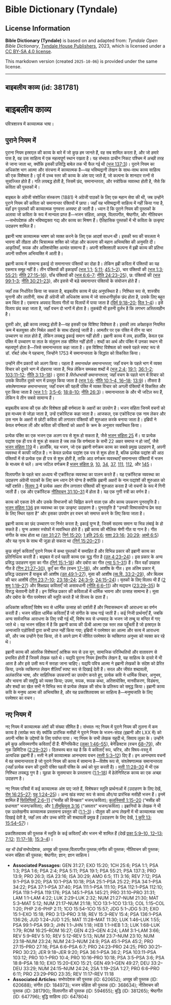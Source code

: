 # Bible Dictionary (Tyndale)

## License Information

**Bible Dictionary (Tyndale)** is based on and adapted from: _Tyndale Open Bible Dictionary_, [Tyndale House Publishers](https://tyndaleopenresources.com/), 2023, which is licensed under a [CC BY-SA 4.0 license](https://creativecommons.org/licenses/by-sa/4.0/legalcode.en).

This markdown version (created `2025-10-06`) is provided under the same license.



--------------------------------

## बाइबलीय काव्य (id: 381781)

बाइबलीय काव्य
=============

पवित्रशास्त्र में काव्यात्मक भाषा।

पुराने नियम में
---------------

पुराना नियम इस्राएल की काव्य के बारे में जो कुछ हम जानते हैं, वह सब शामिल करता है, और जो हमारे पास है, वह उस साहित्य में एक महत्वपूर्ण स्थान रखता है। यह संभवतः प्राचीन निकट पश्चिम में अच्छी तरह से जाना जाता था, क्योंकि इसकी प्रसिद्धि बाबेल तक भी फैल गई थी ([भज 137:3](https://ref.ly/Ps137:3))। पुराने नियम का अधिकांश भाग आत्मा और संरचना में काव्यात्मक है—यह भविष्यद्वानी लेखन के साथ\-साथ काव्य साहित्य की एक विशेषता है। पूर्व में उच्च स्तर की काव्य के अंश पाए जाते हैं, जो कल्पना के शानदार रत्नों से सुसज्जित होते हैं। गति लयबद्ध होती है, जिसमें छंद, समानान्तरता, और स्त्रोफिक व्यवस्था होती है, जैसे कि कविता की पुस्तकों में।

बाइबल के अंग्रेजी संशोधित संस्करण (1881\) ने अंग्रेजी पाठकों के लिए एक महान सेवा की थी, जब उन्होंने पुराने नियम की कविता को समानान्तर पंक्तियों में छापा। जहाँ यह भविष्यद्वानी साहित्य में नहीं किया गया है, वहाँ इन पुस्तकों की काव्यात्मक गुणवत्ता अस्पष्ट हो जाती है। ध्यान दें कि पुराने नियम की पुस्तकों के अलावा जो कविता के रूप में मान्यता प्राप्त हैं—भजन संहिता, अय्यूब, विलापगीत, श्रेष्ठगीत, और नीतिवचन—सभोपदेशक और भविष्यद्वक्ता गद्य और काव्य का मिश्रण हैं। ऐतिहासिक पुस्तकों में भी कविता के उत्कृष्ट उदाहरण शामिल हैं।

इब्रानी भाषा काव्यात्मक भाषण को व्यक्त करने के लिए एक आदर्श साधन थी। इसकी रूप की सरलता ने भावना की तीव्रता और चित्रात्मक शक्ति को जोड़ा और कल्पना की महान अभिव्यक्ति की अनुमति दी। आकृतियाँ, रूपक और अतिशयोक्ति अत्यंत सामान्य हैं। अपनी शक्तिशाली कल्पना में इब्री काव्य की प्रतिभा अपनी सर्वोत्तम अभिव्यक्ति में आती है।

इब्रानी काव्य में सामान्य इकाई दो समानान्तर पंक्तियों का दोहा है। लेकिन इब्री कविता में पंक्तियों का यह एकमात्र समूह नहीं है। तीन पंक्तियों की इकाइयाँ ([भज 1:1](https://ref.ly/Ps1:1); [5:11](https://ref.ly/Ps5:11); [45:1–2](https://ref.ly/Ps45:1-Ps45:2)), चार पंक्तियों की ([भज 1:3](https://ref.ly/Ps1:3); [55:21](https://ref.ly/Ps55:21); [नीति 27:15–16](https://ref.ly/Prov27:15-Prov27:16)), पाँच पंक्तियों की ([भज 6:6–7](https://ref.ly/Ps6:6-Ps6:7); [नीति 24:23–25](https://ref.ly/Prov24:23-Prov24:25)), छ: पंक्तियों की ([भज 99:1–3](https://ref.ly/Ps99:1-Ps99:3); [नीति 30:21–23](https://ref.ly/Prov30:21-Prov30:23)), और इससे भी बड़े समानान्तर पंक्तियों के संयोजन होते हैं। 

जहाँ तक निर्धारित किया जा सकता है, बाइबलीय काव्य में छंद अनुपस्थित है। निश्चित रूप से, शास्त्रीय यूनानी और लातीनी, साथ ही अंग्रेजी की अधिकांश काव्य में जो सावधानीपूर्वक छंद होता है, उसके लिए बहुत कम चिंता है। एकमात्र अपवाद विलाप गीतों या विलापों में पाया जाता है ([यिर्म 9:18–20](https://ref.ly/Jer9:18-Jer9:20); [विल 1–4](https://ref.ly/Lam1:1-Lam4:22))। इसे विलाप छंद कहा जाता है, जहाँ वचन दो भागों में होता है। तुकबंदी भी इतनी दुर्लभ है कि लगभग अस्तित्वहीन है।

दूसरी ओर, इब्री काव्य लयबद्ध होती है—यह इसकी एक विशिष्ट विशेषता है। इसकी लय अपेक्षाकृत नियमित क्रम में बलयुक्त और निर्बल अक्षरों के साथ दोहराई जाती है। आमतौर पर एक पंक्ति में तीन या चार उच्चारण या ताल होते हैं, लेकिन लयबद्ध इकाई समान नहीं होती। इब्रानी काव्य में लय, हालाँकि, केवल एक पंक्ति में उच्चारण या ताल के संतुलन तक सीमित नहीं होती। शब्दों का अर्थ और पंक्ति में उनका स्थान भी महत्वपूर्ण होता है—जिसे समानान्तरता कहा जाता है। इस विशिष्ट विशेषता को सबसे पहले स्पष्ट रूप से डॉ. रॉबर्ट लोथ ने पहचाना, जिन्होंने 1753 में समानान्तरता के सिद्धांत को विकसित किया।

उन्होंने तीन प्रकारों को अलग किया। पहला है *समानार्थक समानान्तरता,* जहाँ वचन के पहले भाग में व्यक्त विचार को दूसरे भाग में दोहराया जाता है, भिन्न लेकिन समकक्ष शब्दों में ([भज 2:4](https://ref.ly/Ps2:4); [19:1](https://ref.ly/Ps19:1); [36:1–2](https://ref.ly/Ps36:1-Ps36:2); [103:11–12](https://ref.ly/Ps103:11-Ps103:12); [नीति 3:13–18](https://ref.ly/Prov3:13-Prov3:18))। दूसरा है *विरोधाभासी समानान्तरता,* जहाँ वचन के पहले भाग में विचार को उसके विपरीत दूसरे भाग में प्रस्तुत किया जाता है ([भज 1:6](https://ref.ly/Ps1:6); [नीति 10:1–4, 16–18](https://ref.ly/Prov10:1-Prov10:4,Prov10:16-Prov10:18); [13:9](https://ref.ly/Prov13:9))। तीसरा है *संश्लेषणात्मक समानान्तरता,* जहाँ वचन की पहली पंक्ति में व्यक्त विचार को अगली पंक्तियों में विकसित और पूरा किया जाता है ([भज 1:1](https://ref.ly/Ps1:1); [3:5–6](https://ref.ly/Ps3:5-Ps3:6); [18:8–10](https://ref.ly/Ps18:8-Ps18:10); [नीति 26:3](https://ref.ly/Prov26:3))। समानान्तरता के और भी जटिल रूप हैं, लेकिन ये तीन सबसे सामान्य हैं।

बाइबलीय काव्य की एक और विशेषता इब्री वर्णमाला के अक्षरों का उपयोग है। भजन संहिता जिनमें वचनों को इस माध्यम से जोड़ा जाता है, उन्हें एक्रोस्टिक कहा जाता है। आजकल, एक एक्रोस्टिक एक नाम लेकर और उस नाम के अक्षरों से छोटी कविता की लगातार पंक्तियों की शुरुआत करके बनाया जाता है। इब्रियों ने केवल वर्णमाला ली और कविता की पंक्तियों को अक्षरों के क्रम के अनुसार व्यवस्थित किया।

प्रत्येक पंक्ति का एक भजन एक अलग पत्र से शुरू हो सकता है, जैसे [भजन संहिता 25](https://ref.ly/Ps25:1-Ps25:22) में। या प्रत्येक पद्यांश एक ही पत्र से शुरू हो सकता है जब तक कि वर्णमाला के सभी 22 अक्षर समाप्त न हो जाएँ, जैसे [भजन संहिता 119](https://ref.ly/Ps119:1-Ps119:176) में। हालाँकि, यह भजन, जो एक इब्रानी वर्णक्रम काव्य का सबसे प्रमुख उदाहरण है, अपनी व्यवस्था में काफी जटिल है। न केवल प्रत्येक पद्यांश एक पत्र से शुरू होता है, बल्कि प्रत्येक पद्यांश की आठ पंक्तियों में से प्रत्येक एक ही पत्र से शुरू होती है, ताकि आठ वर्णक्रम व्यवस्थाएँ समानान्तर पंक्तियों में भजन के माध्यम से चलें। अन्य जटिल वर्णक्रम हैं [भजन संहिता 9](https://ref.ly/Ps9:1-Ps9:20), [10](https://ref.ly/Ps10:1-Ps10:18), [34](https://ref.ly/Ps34:1-Ps34:22), [37](https://ref.ly/Ps37:1-Ps37:40), [111](https://ref.ly/Ps111:1-Ps111:10), [112](https://ref.ly/Ps112:1-Ps112:10), और [145](https://ref.ly/Ps145:1-Ps145:21)।

विलापगीत के पहले चार अध्याय भी एक्रॉस्टिक व्यवस्था का पालन करते हैं। यह एक्रॉस्टिक व्यवस्था का उदाहरण अंग्रेजी पाठकों के लिए कम ध्यान देने योग्य है क्योंकि इब्रानी अक्षरों के नाम पद्यांशों की शुरुआत को नहीं दर्शाते। [विलाप 3](https://ref.ly/Lam3:1-Lam3:66) में प्रत्येक अक्षर तीन लगातार पंक्तियों की शुरुआत करता है जो वचनों के रूप में गिनी जाती हैं। एक और एक्रॉस्टिक [नीतिवचन 31:10–31](https://ref.ly/Prov31:10-Prov31:31) में होता है। यह एक गुणी स्त्री का वर्णन है।

काव्य को एकता देने और उसके विभाजनों को चिह्नित करने वाला एक और काव्य उपकरण पुनरावृत्ति है। [भजन संहिता 136](https://ref.ly/Ps136:1-Ps136:26) इस व्यवस्था का एक उत्कृष्ट उदाहरण है। पुनरावृत्ति है "उनकी विश्वासयोग्य प्रेम सदा के लिए स्थिर रहता है" और इसका उपयोग हर वचन को समाप्त करने के लिए किया जाता है।

इब्रानी काव्य का छंद उच्चारण पर निर्भर करता है; इकाई युग्म है, जिसमें सदस्य समान या भिन्न लंबाई के हो सकते हैं। युग्म अक्सर स्त्रोफों में व्यवस्थित होते हैं। इब्री काव्य की मौलिक श्रेणी गीत या गान है। गीत संगीत के साथ होता था ([उत 31:27](https://ref.ly/Gen31:27); [निर्ग 15:20](https://ref.ly/Exod15:20); [1 इति 25:6](https://ref.ly/1Chr25:6); [यशा 23:16](https://ref.ly/Isa23:16); [30:29](https://ref.ly/Isa30:29); [आमो 6:5](https://ref.ly/Amos6:5)) और यह नृत्य के साथ भी जुड़ा हो सकता था ([निर्ग 15:20–21](https://ref.ly/Exod15:20-Exod15:21))।

कुछ संपूर्ण कविताएँ पुराने नियम में कथा पुस्तकों में समाहित हैं और विभिन्न प्रकार की इब्रानी काव्य का प्रतिनिधित्व करती हैं। बाइबल में दर्ज पहली काव्य एक युद्ध गीत है ([उत 4:23–24](https://ref.ly/Gen4:23-Gen4:24))। इस प्रकार के अन्य प्रसिद्ध उदाहरण मूसा का गीत ([निर्ग 15:1–18](https://ref.ly/Exod15:1-Exod15:18)) और दबोरा का गीत ([न्या 5:1–31](https://ref.ly/Judg5:1-Judg5:31)) हैं। फिर वहाँ उपहास गीत है ([गिन 21:27–30](https://ref.ly/Num21:27-Num21:30)), कुएँ का गीत (वचन [17–18](https://ref.ly/Num21:17-Num21:18)), और आशीष के गीत। इस अंतिम प्रकार में, प्रसिद्ध उदाहरण हैं याकूब की आशीष ([उत 49:1–27](https://ref.ly/Gen49:1-Gen49:27)), मूसा की आशीष ([व्य.वि. 33:2–29](https://ref.ly/Deut33:2-Deut33:29)), और बिलाम की चार आशीषें ([गिन 23:7–10](https://ref.ly/Num23:7-Num23:10); [23:18–24](https://ref.ly/Num23:18-Num23:24); [24:3–9](https://ref.ly/Num24:3-Num24:9); [24:15–24](https://ref.ly/Num24:15-Num24:24))। मृतकों के लिए विलाप भी हैं ([2 शमू 1:19–27](https://ref.ly/2Sam1:19-2Sam1:27)) और शिक्षाप्रद कविताएँ जो असावधानी ([नीति 6:6–11](https://ref.ly/Prov6:6-Prov6:11)) और मद्यपान ([23:29–35](https://ref.ly/Prov23:29-Prov23:35)) के विरुद्ध चेतावनी देती हैं। इन विभिन्न प्रकार की कविताओं में धार्मिक भावना और उत्साह सामान्य है। मूसा और दबोरा के गीत परमेश्वर की स्तुति करते हैं जो विजय के दाता हैं।

अधिकांश कविताएँ विशेष रूप से धार्मिक उत्साह को दर्शाती हैं और निवासस्थान की आराधना का वर्णन करती हैं। भजन संहिता धार्मिक कविताएँ हैं जो संगीत के साथ गाई जाती हैं। कई निजी प्रार्थनाएँ हैं, जबकि अन्य सार्वजनिक आराधना के लिए रची गई थीं, विशेष रूप से धन्यवाद के भजन जो तम्बू या मन्दिर में गाए जाते थे। यह भजन संहिता में है कि इब्रानी काव्य की ऊँची आत्मा एक स्तर तक पहुँचती है जो इस्राएल के अन्यजाति पड़ोसियों द्वारा कभी प्राप्त नहीं किया गया; इब्रियों ने परमेश्वर का आत्मा और सत्य में आराधना की, और जब उन्होंने ऐसा किया, तो वे अपने प्राण में जीवित परमेश्वर के व्यक्तिगत अनुभव को व्यक्त कर रहे थे।

इब्रानी काव्य की आंतरिक विशेषताएँ आंशिक रूप से उस युग, सामाजिक परिस्थितियों और वातावरण से प्रभावित होती हैं जिसमें लेखक रहते थे। यद्यपि पुराना नियम ईश्वरीय लेखन है, यह साहित्य के दायरे में भी आता है और इसे उसी रूप में सराहा जाना चाहिए। यद्यपि पवित्र आत्मा ने इब्रानी लेखकों के संदेश को प्रेरित किया, उनके व्यक्तिगत लेखन शैलियाँ स्पष्ट रूप से दिखाई देती हैं। सरल और जीवंत शब्दावली, अलंकारिक भाषा, और साहित्यिक उपकरणों का उपयोग करते हुए, प्रत्येक कवि ने धार्मिक विचार, अनुभव, और भावना की समृद्धि को व्यक्त किया; उपमा, रूपक, रूपक कथा, अतिशयोक्ति, मानवीकरण, विडंबना, और शब्दों का खेल सभी ने विभिन्न रूप से प्रत्येक लेखक की सोच के प्रतिरूप को समृद्ध किया। इब्रानी काव्य कवि के मनुष्य आत्मा की अभिव्यक्ति है, और यह प्रकाशितवाक्य का साहित्य है—मनुष्यजाति के लिए परमेश्वर का वचन।

नए नियम में
-----------

नए नियम में काव्यात्मक अंशों की संख्या सीमित है। संभवतः नए नियम में पुराने नियम की तुलना में कम काव्य है (सापेक्ष रूप से) क्योंकि प्रारंभिक मसीहों ने पुराने नियम के भजन\-संग्रह (इब्रानी और LXX में) को अपनी भक्ति के उद्देश्यों के लिए पर्याप्त पाया। नए नियम के सभी लेखक यहूदी थे, सिवाय लूका के। उन्होंने हमें कुछ अविस्मरणीय कविताएँ दी हैं: मैग्निफिकैट ([लूका 1:46–55](https://ref.ly/Luke1:46-Luke1:55)), बेनेडिक्टस (वचन [68–79](https://ref.ly/Luke1:68-Luke1:79)), और नुक डिमिटिस ([2:29–32](https://ref.ly/Luke2:29-Luke2:32))। दिलचस्प बात यह है कि ये कविताएँ रूप, चरित्र, और विषय\-वस्तु में अत्यधिक इब्रानी हैं। मत्ती ने हमें काव्यात्मक आनन्दमय वचन ([मत्ती 5:3–12](https://ref.ly/Matt5:3-Matt5:12)) दिए हैं। इन आनन्दमय वचनों में वह समानान्तरता है जो पुराने नियम की काव्य में सामान्य है—विशेष रूप से, संश्लेषणात्मक समानान्तरता (जहाँ प्रत्येक वचन की दूसरी पंक्ति पहली पंक्ति के अर्थ को पूरा करती है)। [मत्ती 11:28–30](https://ref.ly/Matt11:28-Matt11:30) में भी एक निश्चित लयबद्ध गुण है। यूहन्ना के सुसमाचार के प्रस्तावना ([1:1–18](https://ref.ly/John1:1-John1:18)) में हेलेनिस्टिक काव्य का एक अच्छा उदाहरण है। 

नए नियम पत्रियों में कई काव्यात्मक अंश पाए जाते हैं, विशेषकर स्तुति प्रार्थनाओं में (उदाहरण के लिए देखें, [रोम 16:25–27](https://ref.ly/Rom16:25-Rom16:27); [यहू 1:24–25](https://ref.ly/Jude1:24-Jude1:25))। अन्य खंड स्पष्ट रूप से काव्य और/या प्रारंभिक मसीही भजन हैं। इनमें शामिल हैं [फिलिप्पियों 2:6–11](https://ref.ly/Phil2:6-Phil2:11) (“मसीह की विनम्रता” भजन/कविता); [कुलुस्सियों 1:15–20](https://ref.ly/Col1:15-Col1:20) (“मसीह की प्रधानता” भजन/कविता); और [1 तीमुथियुस 3:16](https://ref.ly/1Tim3:16) (“अवतार” भजन/कविता)। इब्रानियों के लेखक ने भी एक उल्लेखनीय काव्यात्मक प्रस्तावना प्रस्तुत की ([1:1–3](https://ref.ly/Heb1:1-Heb1:3))। पौलुस की अन्य लेखनी में भी काव्यात्मक भाषा दिखाई देती है, जहाँ लय और उच्च कोटि की शब्दावली प्रमुख हैं (उदाहरण के लिए देखें, [1 कुरि 13](https://ref.ly/1Cor13:1-1Cor13:13); [15:54–57](https://ref.ly/1Cor15:54-1Cor15:57))।

प्रकाशितवाक्य की पुस्तक में स्तुति के कई कविताएँ और भजन भी शामिल हैं (देखें [प्रका 5:9–10, 12–13](https://ref.ly/Rev5:9-Rev5:10,Rev5:12-Rev5:13); [7:12](https://ref.ly/Rev7:12); [11:17–18](https://ref.ly/Rev11:17-Rev11:18); [15:3–4](https://ref.ly/Rev15:3-Rev15:4))।

*यह भी देखें* सभोपदेशक, अय्यूब की पुस्तक;विलापगीत पुस्तक;संगीत की पुस्तक; नीतिवचन की पुस्तक; भजन संहिता की पुस्तक; श्रेष्ठगीत; ज्ञान; ज्ञान साहित्य I

* **Associated Passages:** GEN 31:27; EXO 15:20; 1CH 25:6; PSA 1:1; PSA 1:3; PSA 1:6; PSA 2:4; PSA 5:11; PSA 19:1; PSA 55:21; PSA 137:3; PRO 13:9; PRO 26:3; ISA 23:16; ISA 30:29; AMO 6:5; 1TI 3:16; REV 7:12; PSA 9:1–PSA 9:20; PSA 10:1–PSA 10:18; PSA 25:1–PSA 25:22; PSA 34:1–PSA 34:22; PSA 37:1–PSA 37:40; PSA 111:1–PSA 111:10; PSA 112:1–PSA 112:10; PSA 119:1–PSA 119:176; PSA 145:1–PSA 145:21; PRO 31:10–PRO 31:31; LAM 1:1–LAM 4:22; LUK 2:29–LUK 2:32; NUM 21:27–NUM 21:30; MAT 5:3–MAT 5:12; NUM 21:17–NUM 21:18; 1CO 13:1–1CO 13:13; COL 1:15–COL 1:20; PHP 2:6–PHP 2:11; 1CO 15:54–1CO 15:57; JDG 5:1–JDG 5:31; EXO 15:1–EXO 15:18; PRO 3:13–PRO 3:18; REV 15:3–REV 15:4; PSA 136:1–PSA 136:26; JUD 1:24–JUD 1:25; MAT 11:28–MAT 11:30; LUK 1:46–LUK 1:55; PSA 99:1–PSA 99:3; JHN 1:1–JHN 1:18; HEB 1:1–HEB 1:3; LUK 1:68–LUK 1:79; ROM 16:25–ROM 16:27; GEN 4:23–GEN 4:24; LAM 3:1–LAM 3:66; REV 5:9–REV 5:10; REV 5:12–REV 5:13; NUM 23:7–NUM 23:10; NUM 23:18–NUM 23:24; NUM 24:3–NUM 24:9; PSA 45:1–PSA 45:2; PRO 27:15–PRO 27:16; PSA 6:6–PSA 6:7; PRO 24:23–PRO 24:25; PRO 30:21–PRO 30:23; JER 9:18–JER 9:20; PSA 36:1–PSA 36:2; PSA 103:11–PSA 103:12; PRO 10:1–PRO 10:4; PRO 10:16–PRO 10:18; PSA 3:5–PSA 3:6; PSA 18:8–PSA 18:10; EXO 15:20–EXO 15:21; GEN 49:1–GEN 49:27; DEU 33:2–DEU 33:29; NUM 24:15–NUM 24:24; 2SA 1:19–2SA 1:27; PRO 6:6–PRO 6:11; PRO 23:29–PRO 23:35; REV 11:17–REV 11:18
* **Associated Articles:** सभोपदेशक की पुस्तक (ID: 620652); अय्यूब की पुस्तक (ID: 620688); संगीत (ID: 184973); भजन संहिता की पुस्तक (ID: 368634); नीतिवचन की पुस्तक (ID: 381790); विलापगीत की पुस्तक (ID: 594655); बुद्धि (ID: 381265); श्रेष्ठगीत (ID: 647796); बुद्धि साहित्य (ID: 647804)

